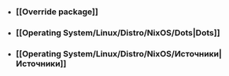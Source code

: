 - ### [[Override package]]
- ### [[Operating System/Linux/Distro/NixOS/Dots|Dots]]
- ### [[Operating System/Linux/Distro/NixOS/Источники|Источники]]
